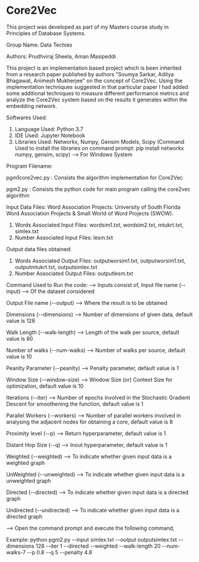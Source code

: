 # Core2Vec

This project was developed as part of my Masters course study in Principles of Database Systems.

Group Name: Data Techies

Authors: Prudhviraj Sheela, Aman Masipeddi

This project is an implementation based project which is been inherited from a research paper published by authors "Soumya Sarkar, Aditya Bhagawat, Animesh Mukherjee" on the concept of Core2Vec. Using the implementation techniques suggested in that particular paper I had added some additional techniques to measure different performance metrics and analyze the Core2Vec system based on the results it generates within the embedding network.

Softwares Used:
1. Language Used: Python 3.7
2. IDE Used: Jupyter Notebook
3. Libraries Used: Networkx, Numpy, Gensim Models, Scipy
   (Command Used to install the libraries on command prompt: pip install networkx numpy, gensim, scipy) --> For Windows System

Program Filename:

pgm1core2vec.py : Consists the algorithm implementation for Core2Vec

pgm2.py : Consists the python code for main program calling the core2vec algorithm

Input Data Files:
Word Association Projects: University of South Florida Word Association Projects & Small World of Word Projects (SWOW).
1. Words Associated Input Files: wordsim1.txt, wordsim2.txt, mtukrt.txt, simlex.txt
2. Number Associated Input Files: lesm.txt

Output data files obtained:
1. Words Associated Output Files: outputworsim1.txt, outputworsim1.txt, outputmtukrt.txt, outputsimlex.txt
2. Number Associated Output Files: outputlesm.txt


Command Used to Run the code:
--> Inputs consist of,
Input file name (--input) --> Of the dataset considered

Output File name (--output) --> Where the result is to be obtained

Dimensions (--dimensions) --> Number of dimensions of given data, default value is 128

Walk Length (--walk-length) --> Length of the walk per source, default value is 80

Number of walks (--num-walks) --> Number of walks per source, default value is 10

Peanlty Parameter (--peanlty) --> Penalty parameter, default value is 1

Window Size (--window-size) --> Window Size (or) Context Size for optimization, default value is 10

Iterations (--iter) --> Number of epochs involved in the Stochastic Gradient Descent for smoothening the function, default value is 1

Parallel Workers (--workers) --> Number of parallel workers involved in analysing the adjacent nodes for obtaining a core, default value 
                                 is 8

Proximity level (--p) --> Return hyperparameter, default value is 1

Distant Hop Size (--q) --> Inout hyperparameter, default value is 1

Weighted (--weighted) --> To indicate whether given input data is a weighted graph

UnWeighted (--unweighted) --> To indicate whether given input data is a unweighted graph

Directed (--directed) --> To indicate whether given input data is a directed graph

Undirected (--undirected) --> To indicate whether given input data is a directed graph

--> Open the command prompt and execute the following command,

Example: python pgm2.py --input simlex.txt --output outputsimlex.txt --dimensions 128 --iter 1 --directed --weighted --walk-length 20 --num-walks-7 --p 0.8 --q 5 --penalty 4.8
